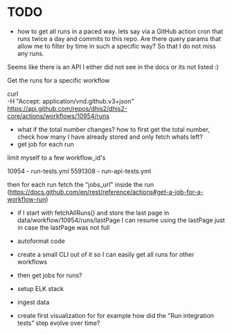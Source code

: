 # TODO

* how to get all runs in a paced way. lets say via a GitHub action
  cron that runs twice a day and commits to this repo. Are there query params
  that allow me to filter by time in such a specific way? So that I do not miss
  any runs.

Seems like there is an API I either did not see in the docs or its not listed
:)

Get the runs for a specific workflow

curl \
  -H "Accept: application/vnd.github.v3+json" \
  https://api.github.com/repos/dhis2/dhis2-core/actions/workflows/10954/runs

* what if the total number changes? how to first get the total number, check
  how many I have already stored and only fetch whats left?
* get job for each run

limit myself to a few workflow_id's 

10954 - run-tests.yml
5591308 - run-api-tests.yml

then for each run fetch the "jobs_url" inside the run
(https://docs.github.com/en/rest/reference/actions#get-a-job-for-a-workflow-run)

* if I start with fetchAllRuns() and store the last page in data/workflow/10954/runs/lastPage
I can resume using the lastPage just in case the lastPage was not full

* autoformat code
* create a small CLI out of it so I can easily get all runs for other workflows
* then get jobs for runs?
* setup ELK stack
* ingest data
* create first visualization for for example how did the "Run integration tests" step evolve over time?
